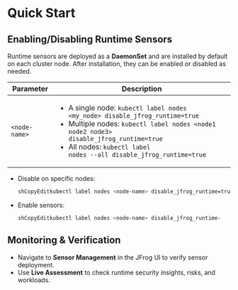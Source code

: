 # Quick Start

## **Enabling/Disabling Runtime Sensors**

Runtime sensors are deployed as a **DaemonSet** and are installed by default on each cluster node. After installation, they can be enabled or disabled as needed.

| Parameter     | Description                                                                                                                                                                                                                                                                                                          |
| ------------- | -------------------------------------------------------------------------------------------------------------------------------------------------------------------------------------------------------------------------------------------------------------------------------------------------------------------- |
| `<node-name>` | <p></p><ul><li>A single node: <code>kubectl label nodes &#x3C;my_node> disable_jfrog_runtime=true</code></li><li>Multiple nodes: <code>kubectl label nodes &#x3C;node1 node2 node3> disable_jfrog_runtime=true</code></li><li>All nodes: <code>kubectl label nodes --all disable_jfrog_runtime=true</code></li></ul> |

*   Disable on specific nodes:

    ```sh
    shCopyEditkubectl label nodes <node-name> disable_jfrog_runtime=true
    ```
*   Enable sensors:

    ```sh
    shCopyEditkubectl label nodes <node-name> disable_jfrog_runtime-
    ```

## **Monitoring & Verification**

* Navigate to **Sensor Management** in the JFrog UI to verify sensor deployment.
* Use **Live Assessment** to check runtime security insights, risks, and workloads.
